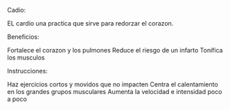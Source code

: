 
Cadio:

EL cardio una practica que sirve para redorzar el corazon.

Beneficios:

Fortalece el corazon y los pulmones
Reduce el riesgo de un infarto
Tonifica los musculos

Instrucciones:

Haz ejercicios cortos y movidos que no impacten
Centra el calentamiento en los grandes grupos musculares
Aumenta la velocidad e intensidad poco a poco

